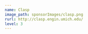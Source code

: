 ```yaml
---
name: Clasp
image_path: sponsorImages/clasp.png
rurl: http://clasp.engin.umich.edu/
level: 3
---
```


